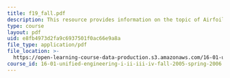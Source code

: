```yaml
---
title: f19_fall.pdf
description: This resource provides information on the topic of Airfoils.
type: course
layout: pdf
uid: e8fb4973d2fa9c6937501f0ac66e9a8a
file_type: application/pdf
file_location: >-
  https://open-learning-course-data-production.s3.amazonaws.com/16-01-unified-engineering-i-ii-iii-iv-fall-2005-spring-2006/e8fb4973d2fa9c6937501f0ac66e9a8a_f19_fall.pdf
course_id: 16-01-unified-engineering-i-ii-iii-iv-fall-2005-spring-2006
---
```

